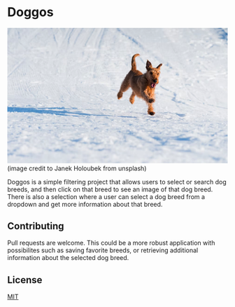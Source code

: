 # Doggos
![doggo](img/doggo.png)
(image credit to 
Janek Holoubek from unsplash)

Doggos is a simple filtering project that allows users to select or search dog breeds, and then click on that breed to see an image of that dog breed. There is also a selection where a user can select a dog breed from a dropdown and get more information about that breed.




## Contributing

Pull requests are welcome. This could be a more robust application with possibilites such as saving favorite breeds, or retrieving additional information about the selected dog breed.


## License

[MIT](https://choosealicense.com/licenses/mit/)

